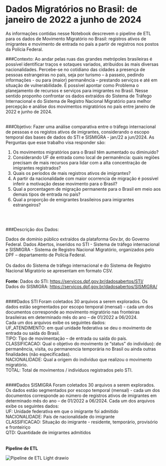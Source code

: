 # Dados Migratórios no Brasil: de janeiro de 2022 a junho de 2024

As informações contidas nesse Notebook descrevem o pipeline de ETL para os dados de Movimento Migratório no Brasil: registros ativos de imigrantes e movimento de entrada no país a partir de registros nos postos da Polícia Federal.

###Contexto:
Ao andar pelas ruas das grandes metrópoles brasileiras é possível identificar traços e sotaques variados, atribuidos às mais diversas nacionalidades. Percebe-se no cotidiano das cidades a presença de pessoas estrangeiras no país, seja por turismo – à passeio, pedindo informações - ou para (maior) permanência – prestando serviços e até em situação de vulnerabilidade. É possível apontar como Problema o planejamento de recursos e serviços para imigrantes no Brasil. Nesse sentido proponho confrontar os dados extraídos do Sistema de Tráfego Internacional e do Sistema de Registro Nacional Migratório para melhor percepção e análise dos movimentos migratórios no país entre janeiro de 2022 e junho de 2024. <br>
<br>

###Objetivo:
Fazer uma análise comparativa entre o tráfego internacional de pessoas e os registos ativos de imigrantes, considerando o escopo temporal das bases de dados do STI e SISMIGRA - jan/22 a jun/2024. As Perguntas que esse trabalho visa responder são:
1. Os movimentos migratórios para o Brasil têm aumentado ou diminuido?
2. Considerando UF de entrada como local de permanência: quais regiões precisam de mais recursos para lidar com a alta concentração de imigrantes registrados?
3. Quais os períodos de mais registros ativos de imigrantes?
4. A partir da nacionalidade com maior ocorrencia de migração é possível inferir a motivação desse movimento para o Brasil?
5. Qual a porcentagem de migração permanente para o Brasil em meio aos demais tipos de entrada no país?
6. Qual a proporção de emigrantes brasileiros para imigrantes estrangeiros?
<br>
<br>

###Descrição dos Dados:

Dados de domínio público extraídos da plataforma Gov.br, do Governo Federal.
Dados Abertos, inseridos no STI - Sistema de tráfego internacional e SISMIGRA - Sistema de Registro Nacional Migratório, organizados pelo DPF – departamento de Polícia Federal.<br>
<br>
Os dados do Sistema de tráfego internacional e do Sistema de Registro Nacional Migratório se apresentam em formato CSV. <br>
<br>
**Fonte**: Dados do STI: https://servicos.dpf.gov.br/dadosabertos/STI/ <br>
Dados do SISMIGRA: https://servicos.dpf.gov.br/dadosabertos/SISMIGRA/<br>
<br>

####Dados STI
Foram coletados 30 arquivos a serem explorados. Os dados estão segmentados por escopo temporal (mensal) - cada um dos documentos corresponde ao movimento migratório nas fronteiras brasileiras em determinado mês do ano – de 01/2022 a 06/2024.<br>
Cada um dos arquivos exibe os seguintes dados:<br>
UF_ATENDIMENTO: em qual unidade federativa se deu o movimento de entrada ou saída do Brasil.<br>
TIPO: Tipo de movimentação – de entrada ou saída do país. <br>
CLASSIFICACAO: Qual o objetivo do movimento (e “status” do indivíduo): de permanência, visita, ou permanencia temporária no Brasil ou ainda outras finalidades (não especificadas). <br>
NACIONALIDADE: Qual a origem do indivíduo que realizou o movimento migratório.<br>
TOTAL: Total de movimentos / indivíduos registrados pelo STI. <br>
<br>

####Dados SISMIGRA
Foram coletados 30 arquivos a serem explorados. Os dados estão segmentados por escopo temporal (mensal) - cada um dos documentos corresponde ao número de registros ativos de imigrantes em determinado mês do ano – de 01/2022 a 06/2024.
Cada um dos arquivos exibe os seguintes dados:<br>
UF: Unidade federativa em que o imigrante foi admitido<br>
NACIONALIDADE: País de nacionalidade do imigrante<br>
CLASSIFICACAO: Situação do imigrante - residente, temporário, provisório e fronteiriço<br>
QTD: Quantidade de imigrantes admitidos<br>
<br>
<br>
**Pipeline de ETL**

![Pipeline de ETL Light drawio](https://github.com/user-attachments/assets/7a902ac9-5154-4269-8af8-305d23a0f98d)
